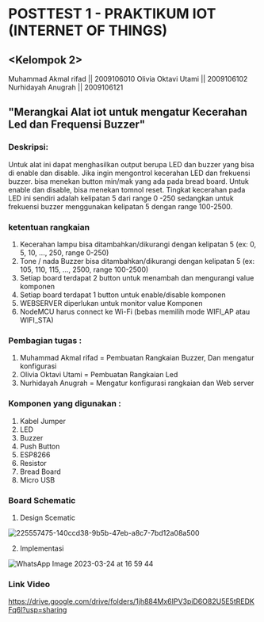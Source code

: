# POSTTEST 1 - PRAKTIKUM IOT (INTERNET OF THINGS)

## <Kelompok 2>

Muhammad Akmal rifad || 2009106010
Olivia Oktavi Utami || 2009106102
Nurhidayah Anugrah || 2009106121

## "Merangkai Alat iot untuk mengatur Kecerahan Led dan Frequensi Buzzer"


### Deskripsi:
Untuk alat  ini dapat menghasilkan output berupa LED dan buzzer yang bisa di enable dan disable. Jika ingin mengontrol kecerahan LED dan frekuensi buzzer. bisa menekan button min/mak yang ada pada bread board. Untuk enable dan disable, bisa menekan tomnol reset. Tingkat kecerahan pada LED ini sendiri adalah kelipatan 5 dari range 0 -250 sedangkan untuk frekuensi buzzer menggunakan kelipatan 5 dengan range 100-2500.

### ketentuan rangkaian 
1. Kecerahan lampu bisa ditambahkan/dikurangi dengan kelipatan 5 (ex: 0, 5, 10, ..., 250, range 0-250)
2. Tone / nada Buzzer bisa ditambahkan/dikurangi dengan kelipatan 5 (ex: 105, 110, 115, ..., 2500, range 100-2500)
3. Setiap board terdapat 2 button untuk menambah dan mengurangi value komponen
4. Setiap board terdapat 1 button untuk enable/disable komponen
5. WEBSERVER diperlukan untuk monitor value Komponen
6. NodeMCU harus connect ke Wi-Fi (bebas memilih mode WIFI_AP atau WIFI_STA)

### Pembagian tugas :
  1. Muhammad Akmal rifad = Pembuatan Rangkaian Buzzer, Dan mengatur konfigurasi 
  2. Olivia Oktavi Utami = Pembuatan Rangkaian Led
  3. Nurhidayah Anugrah = Mengatur konfigurasi rangkaian dan Web server 
  
 
 ### Komponen yang digunakan :
 
1. Kabel Jumper
2. LED
3. Buzzer
4. Push Button
5. ESP8266
6. Resistor
7. Bread Board
8. Micro USB

### Board Schematic
1. Design Scematic 

![225557475-140ccd38-9b5b-47eb-a8c7-7bd12a08a500](https://user-images.githubusercontent.com/102194104/227473038-fe31a61c-ca56-49cb-9cdd-2f1391e29ea0.png)

2. Implementasi 

![WhatsApp Image 2023-03-24 at 16 59 44](https://user-images.githubusercontent.com/102194104/227474500-fa5039ee-e8f6-4fa4-8d53-e7c1e660df89.jpeg)

### Link Video

https://drive.google.com/drive/folders/1jh884Mx6IPV3piD6O82U5E5tREDKFq6l?usp=sharing
